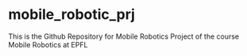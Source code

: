# mobile_robotic_prj

This is the Github Repository for Mobile Robotics Project of the course Mobile Robotics at EPFL
